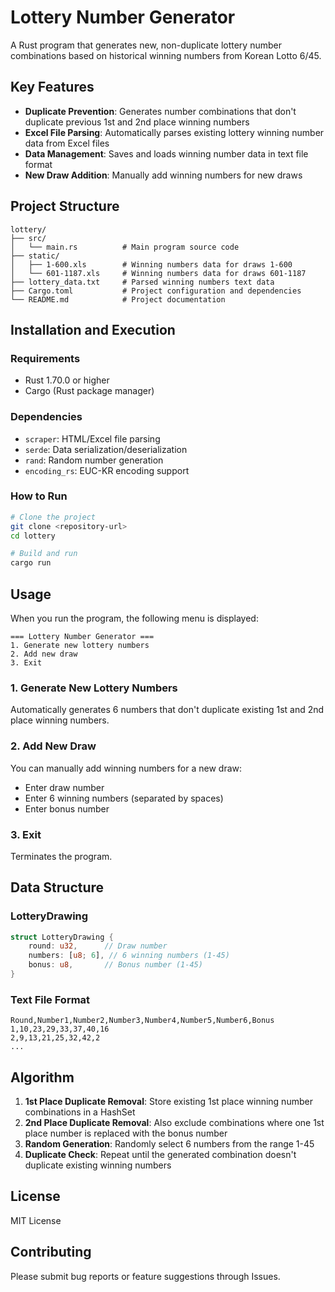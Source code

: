 # Lottery Number Generator

A Rust program that generates new, non-duplicate lottery number combinations based on historical winning numbers from Korean Lotto 6/45.

## Key Features

- **Duplicate Prevention**: Generates number combinations that don't duplicate previous 1st and 2nd place winning numbers
- **Excel File Parsing**: Automatically parses existing lottery winning number data from Excel files
- **Data Management**: Saves and loads winning number data in text file format
- **New Draw Addition**: Manually add winning numbers for new draws

## Project Structure

```
lottery/
├── src/
│   └── main.rs          # Main program source code
├── static/
│   ├── 1-600.xls        # Winning numbers data for draws 1-600
│   └── 601-1187.xls     # Winning numbers data for draws 601-1187
├── lottery_data.txt     # Parsed winning numbers text data
├── Cargo.toml           # Project configuration and dependencies
└── README.md            # Project documentation
```

## Installation and Execution

### Requirements

- Rust 1.70.0 or higher
- Cargo (Rust package manager)

### Dependencies

- `scraper`: HTML/Excel file parsing
- `serde`: Data serialization/deserialization
- `rand`: Random number generation
- `encoding_rs`: EUC-KR encoding support

### How to Run

```bash
# Clone the project
git clone <repository-url>
cd lottery

# Build and run
cargo run
```

## Usage

When you run the program, the following menu is displayed:

```
=== Lottery Number Generator ===
1. Generate new lottery numbers
2. Add new draw
3. Exit
```

### 1. Generate New Lottery Numbers

Automatically generates 6 numbers that don't duplicate existing 1st and 2nd place winning numbers.

### 2. Add New Draw

You can manually add winning numbers for a new draw:
- Enter draw number
- Enter 6 winning numbers (separated by spaces)
- Enter bonus number

### 3. Exit

Terminates the program.

## Data Structure

### LotteryDrawing

```rust
struct LotteryDrawing {
    round: u32,      // Draw number
    numbers: [u8; 6], // 6 winning numbers (1-45)
    bonus: u8,       // Bonus number (1-45)
}
```

### Text File Format

```
Round,Number1,Number2,Number3,Number4,Number5,Number6,Bonus
1,10,23,29,33,37,40,16
2,9,13,21,25,32,42,2
...
```

## Algorithm

1. **1st Place Duplicate Removal**: Store existing 1st place winning number combinations in a HashSet
2. **2nd Place Duplicate Removal**: Also exclude combinations where one 1st place number is replaced with the bonus number
3. **Random Generation**: Randomly select 6 numbers from the range 1-45
4. **Duplicate Check**: Repeat until the generated combination doesn't duplicate existing winning numbers

## License

MIT License

## Contributing

Please submit bug reports or feature suggestions through Issues.